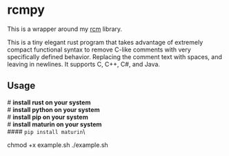 # rcmpy
This is a wrapper around my [rcm](https://github.com/173duprot/rcm) library.

This is a tiny elegant rust program that takes advantage of extremely compact functional syntax to remove C-like comments with very specifically defined behavior. Replacing the comment text with spaces, and leaving in newlines. It supports C, C++, C#, and Java.

## Usage

\# **install rust    on your system**\
\# **install python  on your system**\
\# **install pip     on your system**\
\# **install maturin on your system**\
\#### `pip install maturin`\

chmod +x example.sh
./example.sh
